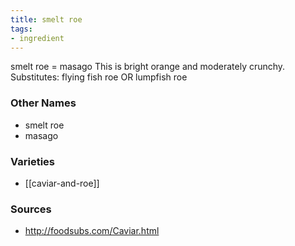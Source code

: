 ```yaml
---
title: smelt roe
tags:
- ingredient
---
```

smelt roe = masago This is bright orange and moderately crunchy. Substitutes: flying fish roe OR lumpfish roe

### Other Names

* smelt roe
* masago

### Varieties

* [[caviar-and-roe]]

### Sources
* http://foodsubs.com/Caviar.html
